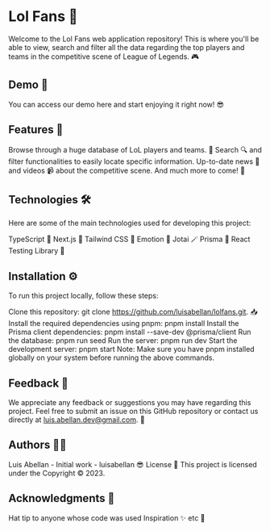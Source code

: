 # Lol Fans 👊
Welcome to the Lol Fans web application repository! This is where you'll be able to view, search and filter all the data regarding the top players and teams in the competitive scene of League of Legends. 🎮

## Demo 🚀
You can access our demo here and start enjoying it right now! 😎

## Features 🤖
Browse through a huge database of LoL players and teams. 👥
Search 🔍 and filter functionalities to easily locate specific information.
Up-to-date news 📰 and videos 📹 about the competitive scene.
And much more to come! 💪

## Technologies 🛠️
Here are some of the main technologies used for developing this project:


TypeScript 🦕
Next.js 🔺
Tailwind CSS 🎨
Emotion 💅
Jotai 🪄
Prisma 💎
React Testing Library 🧪

## Installation ⚙️
To run this project locally, follow these steps:

Clone this repository: git clone https://github.com/luisabellan/lolfans.git. 📥
Install the required dependencies using pnpm: pnpm install
Install the Prisma client dependencies: pnpm install --save-dev @prisma/client
Run the database: pnpm run seed
Run the server: pnpm run dev
Start the development server: pnpm start
Note: Make sure you have pnpm installed globally on your system before running the above commands.

## Feedback 📣

We appreciate any feedback or suggestions you may have regarding this project. Feel free to submit an issue on this GitHub repository or contact us directly at [luis.abellan.dev@gmail.com](mailto:luis.abellan.dev@gmail.com). 📧

## Authors 👨‍💻

Luis Abellan - Initial work - luisabellan 😎
License 📜
This project is licensed under the Copyright © 2023.

## Acknowledgments 🙏

Hat tip to anyone whose code was used
Inspiration ✨
etc 🤗
